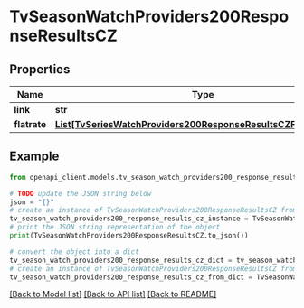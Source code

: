 # TvSeasonWatchProviders200ResponseResultsCZ


## Properties

Name | Type | Description | Notes
------------ | ------------- | ------------- | -------------
**link** | **str** |  | [optional] 
**flatrate** | [**List[TvSeriesWatchProviders200ResponseResultsCZFlatrateInner]**](TvSeriesWatchProviders200ResponseResultsCZFlatrateInner.md) |  | [optional] 

## Example

```python
from openapi_client.models.tv_season_watch_providers200_response_results_cz import TvSeasonWatchProviders200ResponseResultsCZ

# TODO update the JSON string below
json = "{}"
# create an instance of TvSeasonWatchProviders200ResponseResultsCZ from a JSON string
tv_season_watch_providers200_response_results_cz_instance = TvSeasonWatchProviders200ResponseResultsCZ.from_json(json)
# print the JSON string representation of the object
print(TvSeasonWatchProviders200ResponseResultsCZ.to_json())

# convert the object into a dict
tv_season_watch_providers200_response_results_cz_dict = tv_season_watch_providers200_response_results_cz_instance.to_dict()
# create an instance of TvSeasonWatchProviders200ResponseResultsCZ from a dict
tv_season_watch_providers200_response_results_cz_from_dict = TvSeasonWatchProviders200ResponseResultsCZ.from_dict(tv_season_watch_providers200_response_results_cz_dict)
```
[[Back to Model list]](../README.md#documentation-for-models) [[Back to API list]](../README.md#documentation-for-api-endpoints) [[Back to README]](../README.md)


